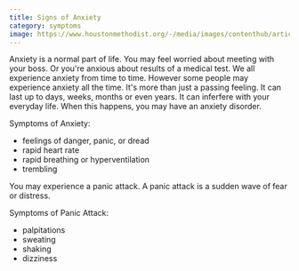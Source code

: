 ```yaml
---
title: Signs of Anxiety
category: symptoms
image: https://www.houstonmethodist.org/-/media/images/contenthub/article-images/mental-health/hub_anxiety_social.jpg?mw=1382&hash=D0CB37CC740FA2C653278BF70D0A8B2D
---
```

Anxiety is a normal part of life. You may feel worried about meeting with your boss. Or you're anxious about results of
a medical test. We all experience anxiety from time to time. However some people may experience anxiety all the time.
It's more than just a passing feeling. It can last up to days, weeks, months or even years. It can inferfere 
with your everyday life. When this happens, you may have an anxiety disorder.

Symptoms of Anxiety:
* feelings of danger, panic, or dread
* rapid heart rate
* rapid breathing or hyperventilation
* trembling

You may experience a panic attack. A panic attack is a sudden wave of fear or distress.

Symptoms of Panic Attack:
* palpitations
* sweating
* shaking
* dizziness